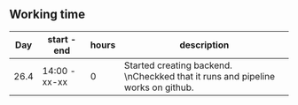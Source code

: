 
## Working time

| Day   | start - end   | hours | description |
|-------|---------------|-------|-------------|
| 26.4  | 14:00 - xx-xx |     0 | Started creating backend. \nCheckked that it runs and pipeline works on github. |
